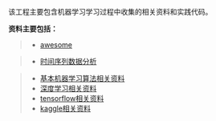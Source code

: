 该工程主要包含机器学习学习过程中收集的相关资料和实践代码。


**资料主要包括：**

> * [awesome](awesome.md)

> * [时间序列数据分析](TimeSeriesAnalysis.md)

> * [基本机器学习算法相关资料](algorithm.md)
> * [深度学习相关资料](DeepLearning.md)
> * [tensorflow相关资料](tensorflow.md)
> * [kaggle相关资料](kaggle.md)
